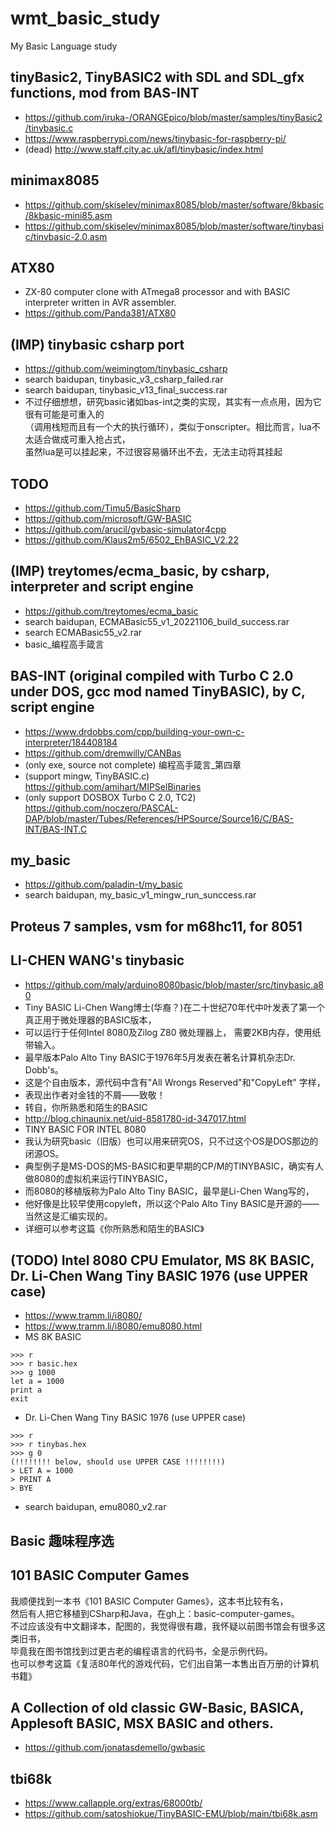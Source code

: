 # wmt_basic_study
My Basic Language study

## tinyBasic2, TinyBASIC2 with SDL and SDL_gfx functions, mod from BAS-INT      
* https://github.com/iruka-/ORANGEpico/blob/master/samples/tinyBasic2/tinybasic.c  
* https://www.raspberrypi.com/news/tinybasic-for-raspberry-pi/
* (dead) http://www.staff.city.ac.uk/afl/tinybasic/index.html  

## minimax8085  
* https://github.com/skiselev/minimax8085/blob/master/software/8kbasic/8kbasic-mini85.asm  
* https://github.com/skiselev/minimax8085/blob/master/software/tinybasic/tinybasic-2.0.asm  

## ATX80  
* ZX-80 computer clone with ATmega8 processor and with BASIC interpreter written in AVR assembler.  
* https://github.com/Panda381/ATX80  

## (IMP) tinybasic csharp port  
* https://github.com/weimingtom/tinybasic_csharp  
* search baidupan, tinybasic_v3_csharp_failed.rar  
* search baidupan, tinybasic_v13_final_success.rar  
* 不过仔细想想，研究basic诸如bas-int之类的实现，其实有一点点用，因为它很有可能是可重入的  
（调用栈短而且有一个大的执行循环），类似于onscripter。相比而言，lua不太适合做成可重入抢占式，  
虽然lua是可以挂起来，不过很容易循环出不去，无法主动将其挂起  

## TODO  
* https://github.com/Timu5/BasicSharp  
* https://github.com/microsoft/GW-BASIC  
* https://github.com/arucil/gvbasic-simulator4cpp  
* https://github.com/Klaus2m5/6502_EhBASIC_V2.22  

## (IMP) treytomes/ecma_basic, by csharp, interpreter and script engine      
* https://github.com/treytomes/ecma_basic  
* search baidupan, ECMABasic55_v1_20221106_build_success.rar  
* search ECMABasic55_v2.rar  
* basic_编程高手箴言  

## BAS-INT (original compiled with Turbo C 2.0 under DOS, gcc mod named TinyBASIC), by C, script engine  
* https://www.drdobbs.com/cpp/building-your-own-c-interpreter/184408184  
* https://github.com/dremwilly/CANBas  
* (only exe, source not complete) 编程高手箴言_第四章  
* (support mingw, TinyBASIC.c) https://github.com/amihart/MIPSelBinaries  
* (only support DOSBOX Turbo C 2.0, TC2) https://github.com/noczero/PASCAL-DAP/blob/master/Tubes/References/HPSource/Source16/C/BAS-INT/BAS-INT.C  

## my_basic  
* https://github.com/paladin-t/my_basic  
* search baidupan, my_basic_v1_mingw_run_sunccess.rar  

## Proteus 7 samples, vsm for m68hc11, for 8051  

## LI-CHEN WANG's tinybasic  
* https://github.com/maly/arduino8080basic/blob/master/src/tinybasic.a80  
* Tiny BASIC Li-Chen Wang博士(华裔？)在二十世纪70年代中叶发表了第一个真正用于微处理器的BASIC版本，  
* 可以运行于任何Intel 8080及Zilog Z80 微处理器上， 需要2KB内存，使用纸带输入。  
* 最早版本Palo Alto Tiny BASIC于1976年5月发表在著名计算机杂志Dr. Dobb's。  
* 这是个自由版本，源代码中含有"All Wrongs Reserved"和"CopyLeft" 字样，  
* 表现出作者对金钱的不屑——致敬！
* 转自，你所熟悉和陌生的BASIC  
* http://blog.chinaunix.net/uid-8581780-id-347017.html  
* TINY BASIC FOR INTEL 8080  
* 我认为研究basic（旧版）也可以用来研究OS，只不过这个OS是DOS那边的闭源OS。  
* 典型例子是MS-DOS的MS-BASIC和更早期的CP/M的TINYBASIC，确实有人做8080的虚拟机来运行TINYBASIC，  
* 而8080的移植版称为Palo Alto Tiny BASIC，最早是Li-Chen Wang写的，  
* 他好像是比较早使用copyleft，所以这个Palo Alto Tiny BASIC是开源的——当然这是汇编实现的。  
* 详细可以参考这篇《你所熟悉和陌生的BASIC》

## (TODO) Intel 8080 CPU Emulator, MS 8K BASIC, Dr. Li-Chen Wang Tiny BASIC 1976 (use UPPER case)  
* https://www.tramm.li/i8080/  
* https://www.tramm.li/i8080/emu8080.html  
* MS 8K BASIC  
```
>>> r
>>> r basic.hex  
>>> g 1000
let a = 1000
print a
exit
```
* Dr. Li-Chen Wang Tiny BASIC 1976 (use UPPER case)  
```
>>> r
>>> r tinybas.hex  
>>> g 0
(!!!!!!!! below, should use UPPER CASE !!!!!!!!)  
> LET A = 1000
> PRINT A
> BYE
```
* search baidupan, emu8080_v2.rar  

## Basic 趣味程序选  

## 101 BASIC Computer Games  
我顺便找到一本书《101 BASIC Computer Games》，这本书比较有名，  
然后有人把它移植到CSharp和Java，在gh上：basic-computer-games。  
不过应该没有中文翻译本，配图的，我觉得很有趣，我怀疑以前图书馆会有很多这类旧书，  
毕竟我在图书馆找到过更古老的编程语言的代码书，全是示例代码。  
也可以参考这篇《复活80年代的游戏代码，它们出自第一本售出百万册的计算机书籍》  

## A Collection of old classic GW-Basic, BASICA, Applesoft BASIC, MSX BASIC and others.  
* https://github.com/jonatasdemello/gwbasic  

## tbi68k  
* https://www.callapple.org/extras/68000tb/  
* https://github.com/satoshiokue/TinyBASIC-EMU/blob/main/tbi68k.asm  
